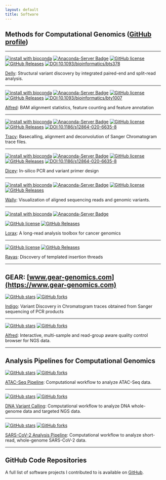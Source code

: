 ```yaml
---
layout: default
title: Software
---
```


## Methods for Computational Genomics ([GitHub profile](https://github.com/tobiasrausch/))

---

[![install with bioconda](https://img.shields.io/badge/install%20with-bioconda-brightgreen.svg?style=flat-square)](http://bioconda.github.io/recipes/delly/README.html)
[![Anaconda-Server Badge](https://anaconda.org/bioconda/delly/badges/downloads.svg)](https://anaconda.org/bioconda/delly)
[![GitHub license](https://img.shields.io/badge/License-BSD%203--Clause-blue.svg)](https://github.com/dellytools/delly/blob/master/LICENSE)
[![GitHub Releases](https://img.shields.io/github/release/dellytools/delly.svg)](https://github.com/dellytools/delly/releases)
[![DOI:10.1093/bioinformatics/bts378](https://zenodo.org/badge/DOI/10.1093/bioinformatics/bts378.svg)](https://doi.org/10.1093/bioinformatics/bts378)

[Delly](https://github.com/dellytools/delly/): Structural variant discovery by integrated paired-end and split-read analysis.

---

[![install with bioconda](https://img.shields.io/badge/install%20with-bioconda-brightgreen.svg?style=flat-square)](http://bioconda.github.io/recipes/alfred/README.html)
[![Anaconda-Server Badge](https://anaconda.org/bioconda/alfred/badges/downloads.svg)](https://anaconda.org/bioconda/alfred)
[![GitHub license](https://img.shields.io/badge/License-BSD%203--Clause-blue.svg)](https://github.com/tobiasrausch/alfred/blob/master/LICENSE)
[![GitHub Releases](https://img.shields.io/github/release/tobiasrausch/alfred.svg)](https://github.com/tobiasrausch/alfred/releases)
[![DOI:10.1093/bioinformatics/bty1007](https://zenodo.org/badge/DOI/10.1093/bioinformatics/bty1007.svg)](https://doi.org/10.1093/bioinformatics/bty1007)

[Alfred](https://github.com/tobiasrausch/alfred/): BAM alignment statistics, feature counting and feature annotation

---

[![install with bioconda](https://img.shields.io/badge/install%20with-bioconda-brightgreen.svg?style=flat-square)](http://bioconda.github.io/recipes/tracy/README.html)
[![Anaconda-Server Badge](https://anaconda.org/bioconda/tracy/badges/downloads.svg)](https://anaconda.org/bioconda/tracy)
[![GitHub license](https://img.shields.io/badge/License-BSD%203--Clause-blue.svg)](https://github.com/gear-genomics/tracy/blob/master/LICENSE)
[![GitHub Releases](https://img.shields.io/github/release/gear-genomics/tracy.svg)](https://github.com/gear-genomics/tracy/releases)
[![DOI:10.1186/s12864-020-6635-8](https://zenodo.org/badge/DOI/10.1186/s12864-020-6635-8.svg)](https://doi.org/10.1186/s12864-020-6635-8)

[Tracy](https://github.com/gear-genomics/tracy/): Basecalling, alignment and deconvolution of Sanger Chromatogram trace files.

---

[![install with bioconda](https://img.shields.io/badge/install%20with-bioconda-brightgreen.svg?style=flat-square)](http://bioconda.github.io/recipes/dicey/README.html)
[![Anaconda-Server Badge](https://anaconda.org/bioconda/dicey/badges/downloads.svg)](https://anaconda.org/bioconda/dicey)
[![GitHub license](https://img.shields.io/badge/License-GPLv3-blue.svg)](https://raw.githubusercontent.com/gear-genomics/dicey/master/LICENSE)
[![GitHub Releases](https://img.shields.io/github/release/gear-genomics/dicey.svg)](https://github.com/gear-genomics/dicey/releases)
[![DOI:10.1186/s12864-020-6635-8](https://zenodo.org/badge/DOI/10.1186/s12864-020-6635-8.svg)](https://doi.org/10.1186/s12864-020-6635-8)

[Dicey](https://github.com/gear-genomics/dicey/): In-silico PCR and variant primer design

---

[![install with bioconda](https://img.shields.io/badge/install%20with-bioconda-brightgreen.svg?style=flat-square)](http://bioconda.github.io/recipes/wally/README.html)
[![Anaconda-Server Badge](https://anaconda.org/bioconda/wally/badges/downloads.svg)](https://anaconda.org/bioconda/wally)
[![GitHub license](https://img.shields.io/badge/License-BSD%203--Clause-blue.svg)](https://github.com/tobiasrausch/wally/blob/master/LICENSE)
[![GitHub Releases](https://img.shields.io/github/release/tobiasrausch/wally.svg)](https://github.com/tobiasrausch/wally/releases)

[Wally](https://github.com/tobiasrausch/wally/): Visualization of aligned sequencing reads and genomic variants.

---

[![install with bioconda](https://img.shields.io/badge/install%20with-bioconda-brightgreen.svg?style=flat-square)](http://bioconda.github.io/recipes/lorax/README.html)
[![Anaconda-Server Badge](https://anaconda.org/bioconda/lorax/badges/downloads.svg)](https://anaconda.org/bioconda/lorax)

[![GitHub license](https://img.shields.io/badge/License-BSD%203--Clause-blue.svg)](https://github.com/tobiasrausch/lorax/blob/master/LICENSE)
[![GitHub Releases](https://img.shields.io/github/release/tobiasrausch/lorax.svg)](https://github.com/tobiasrausch/lorax/releases)

[Lorax](https://github.com/tobiasrausch/lorax/): A long-read analysis toolbox for cancer genomics

---

[![GitHub license](https://img.shields.io/badge/License-BSD%203--Clause-blue.svg)](https://github.com/tobiasrausch/rayas/blob/master/LICENSE)
[![GitHub Releases](https://img.shields.io/github/release/tobiasrausch/lorax.svg)](https://github.com/tobiasrausch/rayas/releases)

[Rayas](https://github.com/tobiasrausch/rayas/): Discovery of templated insertion threads

---

## GEAR: [www.gear-genomics.com](https://www.gear-genomics.com)

[![GitHub stars](https://img.shields.io/github/stars/gear-genomics/indigo.svg?style=social&label=Star&maxAge=2592000)](https://github.com/gear-genomics/indigo/stargazers/)
[![GitHub forks](https://img.shields.io/github/forks/gear-genomics/indigo.svg?style=social&label=Fork&maxAge=2592000)](https://github.com/gear-genomics/indigo/network/)

[Indigo](https://www.gear-genomics.com/indigo/): Variant Discovery in Chromatogram traces obtained from Sanger sequencing of PCR products

---

[![GitHub stars](https://img.shields.io/github/stars/tobiasrausch/alfred.svg?style=social&label=Star&maxAge=2592000)](https://github.com/tobiasrausch/alfred/stargazers/)
[![GitHub forks](https://img.shields.io/github/forks/tobiasrausch/alfred.svg?style=social&label=Fork&maxAge=2592000)](https://github.com/tobiasrausch/alfred/network/)

[Alfred](https://www.gear-genomics.com/alfred/): Interactive, multi-sample and read-group aware quality control browser for NGS data.

---

## Analysis Pipelines for Computational Genomics

[![GitHub stars](https://img.shields.io/github/stars/tobiasrausch/ATACseq.svg?style=social&label=Star&maxAge=2592000)](https://github.com/tobiasrausch/ATACseq/stargazers/)
[![GitHub forks](https://img.shields.io/github/forks/tobiasrausch/ATACseq.svg?style=social&label=Fork&maxAge=2592000)](https://github.com/tobiasrausch/ATACseq/network/)

[ATAC-Seq Pipeline](https://github.com/tobiasrausch/ATACseq/): Computational workflow to analyze ATAC-Seq data.

---

[![GitHub stars](https://img.shields.io/github/stars/tobiasrausch/nRex.svg?style=social&label=Star&maxAge=2592000)](https://github.com/tobiasrausch/nRex/stargazers/)
[![GitHub forks](https://img.shields.io/github/forks/tobiasrausch/nRex.svg?style=social&label=Fork&maxAge=2592000)](https://github.com/tobiasrausch/nRex/network/)

[DNA Variant Calling](https://github.com/tobiasrausch/nRex/): Computational workflow to analyze DNA whole-genome data and targeted NGS data.


---

[![GitHub stars](https://img.shields.io/github/stars/tobiasrausch/covid19.svg?style=social&label=Star&maxAge=2592000)](https://github.com/tobiasrausch/covid19/stargazers/)
[![GitHub forks](https://img.shields.io/github/forks/tobiasrausch/covid19.svg?style=social&label=Fork&maxAge=2592000)](https://github.com/tobiasrausch/covid19/network/)

[SARS-CoV-2 Analysis Pipeline](https://github.com/tobiasrausch/covid19/): Computational workflow to analyze short-read, whole-genome SARS-CoV-2 data.

---

## GitHub Code Repositories

A full list of software projects I contributed to is available on [GitHub](https://github.com/tobiasrausch/).
